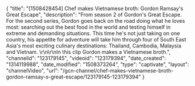 {
    "title": "[1508428454] Chef makes Vietnamese broth: Gordon Ramsay's Great Escape",
    "description": "From season 2 of Gordon's Great Escape. For the second series, Gordon goes back on the road doing what he loves most: searching out the best food in the world and testing himself in extreme and demanding situations. This time he's not just taking on one country, his appetite for adventure will take him through four of South East Asia's most exciting culinary destinations: Thailand, Cambodia, Malaysia and Vietnam. \r\n\r\nIn this clip Gordon makes a Vietnamese broth.",
    "channelid": "123179145",
    "videoid": "123179394",
    "date_created": "1314119988",
    "date_modified": "1508373264",
    "type": "captivate",
    "layout": "channelVideo",
    "url": "\/gcn-channel\/chef-makes-vietnamese-broth-gordon-ramsay-s-great-escape\/123179145-123179394"
}